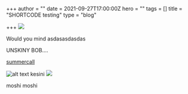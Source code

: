 +++
author = ""
date = 2021-09-27T17:00:00Z
hero = ""
tags = []
title = "SHORTCODE testing"
type = "blog"

+++
![](/images/unnamed.gif)

Would you mind asdasasdasdas


UNSKINY BOB....

[summercall](https://www.google.com/ "singkong")

![alt text kesini](/images/4.png "contih image")
[![](/images/6.jpg)](https://www.google.com)

moshi moshi
